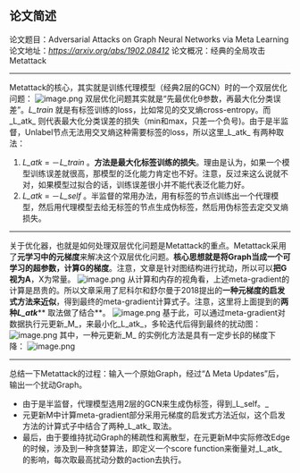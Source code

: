 ## 论文简述

论文题目：Adversarial Attacks on Graph Neural Networks via Meta Learning
论文地址：*https://arxiv.org/abs/1902.08412*
论文概况：经典的全局攻击Metattack

---

Metattack的核心，其实就是训练代理模型（经典2层的GCN）时的一个双层优化问题：
![image.png](https://cdn.nlark.com/yuque/0/2023/png/2381046/1679036751816-15379242-686f-4136-bbbe-fdaf241ec158.png#averageHue=%23f5f5f5&clientId=ue3b2ca3d-d0e4-4&from=paste&height=58&id=u53fc1984&originHeight=72&originWidth=678&originalType=binary&ratio=1.25&rotation=0&showTitle=false&size=12948&status=done&style=none&taskId=u58229880-fa14-4947-a85a-a2ebde2ceb6&title=&width=542)
双层优化问题其实就是“先最优化θ参数，再最大化分类误差”。_L_train_ 就是有标签训练的loss，比如常见的交叉熵cross-entropy。而_L_atk_ 则代表最大化分类误差的损失（min和max，只差一个负号)。由于是半监督，Unlabel节点无法用交叉熵这种需要标签的loss，所以这里_L_atk_ 有两种取法：

   1. _L_atk_ = －_L_train_ 。**方法是最大化标签训练的损失**。理由是认为，如果一个模型训练误差就很高，那模型的泛化能力肯定也不好。注意，反过来这么说就不对，如果模型过拟合的话，训练误差很小并不能代表泛化能力好。
   2. _L_atk_ = －_L_self_ 。半监督的常用办法，用有标签的节点训练出一个代理模型，然后用代理模型去给无标签的节点生成伪标签，然后用伪标签去定交叉熵损失。

---

关于优化器，也就是如何处理双层优化问题是Metattack的重点。Metattack采用了**元学习中的元梯度**来解决这个双层优化问题。**核心思想就是将Graph当成一个可学习的超参数，计算G的梯度**。注意，文章是针对图结构进行扰动，所以可以**把G视为A**，X为常量。
![image.png](https://cdn.nlark.com/yuque/0/2023/png/2381046/1679037997352-4a4770e4-68a7-4f46-804b-07b031c5e23b.png#averageHue=%23f0f0f0&clientId=ue3b2ca3d-d0e4-4&from=paste&height=37&id=u180173e4&originHeight=46&originWidth=641&originalType=binary&ratio=1.25&rotation=0&showTitle=false&size=10878&status=done&style=none&taskId=u3539d0fc-a9a8-4857-b453-06a3992618d&title=&width=512.8)
从计算和内存的视角看，上述meta-gradient的计算是昂贵的。所以文章采用了尼科尔和舒尔曼于2018提出的**一种元梯度的启发式方法来近似**，得到最终的meta-gradient计算式子。注意，这里将上面提到的**两种**_**L_atk**_** 取法做了结合**。
![image.png](https://cdn.nlark.com/yuque/0/2023/png/2381046/1679041230046-72e157c8-3bd7-4f4d-b6c0-9692ed8cf927.png#averageHue=%23efefef&clientId=u6613d377-4871-4&from=paste&height=38&id=ub6b7ee3f&originHeight=48&originWidth=692&originalType=binary&ratio=1.25&rotation=0&showTitle=false&size=12338&status=done&style=none&taskId=ua1ae67e3-47ac-4419-b902-c30bbbc3b14&title=&width=553.6)
基于此，可以通过meta-gradient对数据执行元更新_M_，来最小化_L_atk_，多轮迭代后得到最终的扰动图：
![image.png](https://cdn.nlark.com/yuque/0/2023/png/2381046/1679038181416-bd628ff5-b74b-4717-a41a-287be3579c2f.png#averageHue=%23f3f3f3&clientId=ue3b2ca3d-d0e4-4&from=paste&height=38&id=u7c55dbf5&originHeight=48&originWidth=240&originalType=binary&ratio=1.25&rotation=0&showTitle=false&size=3863&status=done&style=none&taskId=u2b30bae5-cc96-41c0-986b-e34fe19c8ec&title=&width=192)
其中，一种元更新_M_ 的实例化方法是具有一定步长β的梯度下降：
![image.png](https://cdn.nlark.com/yuque/0/2023/png/2381046/1679038375657-c1895a17-e445-4e77-9f76-ea3ccbb4931f.png#averageHue=%23e8e8e8&clientId=ue3b2ca3d-d0e4-4&from=paste&height=25&id=u64637ccd&originHeight=31&originWidth=364&originalType=binary&ratio=1.25&rotation=0&showTitle=false&size=7145&status=done&style=none&taskId=u0cacfeeb-4633-4769-a453-dd99a658d7e&title=&width=291.2)

---

总结一下Metattack的过程：输入一个原始Graph，经过“Δ Meta Updates”后，输出一个扰动Graph。

- 由于是半监督，代理模型选用2层的GCN来生成伪标签，得到_L_self。_
- 元更新M中计算meta-gradient部分采用元梯度的启发式方法近似，这个启发方法的计算式子中结合了两种_L_atk_ 取法。
- 最后，由于要维持扰动Graph的稀疏性和离散型，在元更新M中实际修改Edge的时候，涉及到一种贪婪算法，即定义一个score function来衡量对_L_atk_ 的影响，每次取最高扰动分数的action去执行。


